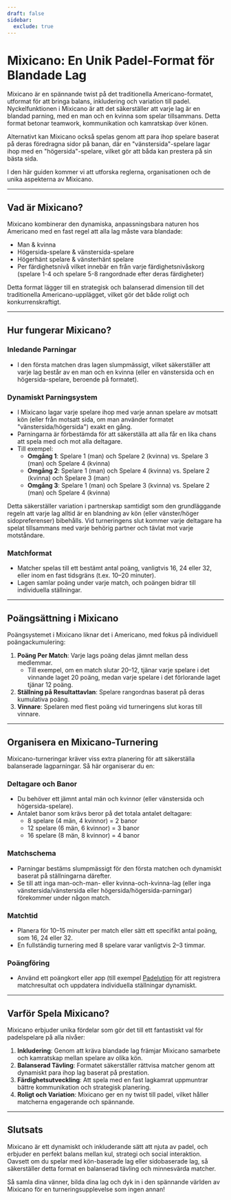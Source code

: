 ```yaml
---
draft: false
sidebar:
  exclude: true
---
```

# Mixicano: En Unik Padel-Format för Blandade Lag

Mixicano är en spännande twist på det traditionella Americano-formatet, utformat för att bringa balans, inkludering och variation till padel. Nyckelfunktionen i Mixicano är att det säkerställer att varje lag är en blandad parning, med en man och en kvinna som spelar tillsammans. Detta format betonar teamwork, kommunikation och kamratskap över könen.

Alternativt kan Mixicano också spelas genom att para ihop spelare baserat på deras föredragna sidor på banan, där en "vänstersida"-spelare lagar ihop med en "högersida"-spelare, vilket gör att båda kan prestera på sin bästa sida.

I den här guiden kommer vi att utforska reglerna, organisationen och de unika aspekterna av Mixicano.

---

## Vad är Mixicano?

Mixicano kombinerar den dynamiska, anpassningsbara naturen hos Americano med en fast regel att alla lag måste vara blandade:
- Man & kvinna
- Högersida-spelare & vänstersida-spelare
- Högerhänt spelare & vänsterhänt spelare
- Per färdighetsnivå vilket innebär en från varje färdighetsnivåskorg (spelare 1-4 och spelare 5-8 rangordnade efter deras färdigheter)

Detta format lägger till en strategisk och balanserad dimension till det traditionella Americano-upplägget, vilket gör det både roligt och konkurrenskraftigt.

---

## Hur fungerar Mixicano?

### Inledande Parningar
- I den första matchen dras lagen slumpmässigt, vilket säkerställer att varje lag består av en man och en kvinna (eller en vänstersida och en högersida-spelare, beroende på formatet).

### Dynamiskt Parningsystem
- I Mixicano lagar varje spelare ihop med varje annan spelare av motsatt kön (eller från motsatt sida, om man använder formatet "vänstersida/högersida") exakt en gång.
- Parningarna är förbestämda för att säkerställa att alla får en lika chans att spela med och mot alla deltagare.
- Till exempel:
  - **Omgång 1**: Spelare 1 (man) och Spelare 2 (kvinna) vs. Spelare 3 (man) och Spelare 4 (kvinna)
  - **Omgång 2**: Spelare 1 (man) och Spelare 4 (kvinna) vs. Spelare 2 (kvinna) och Spelare 3 (man)
  - **Omgång 3**: Spelare 1 (man) och Spelare 3 (kvinna) vs. Spelare 2 (man) och Spelare 4 (kvinna)

Detta säkerställer variation i partnerskap samtidigt som den grundläggande regeln att varje lag alltid är en blandning av kön (eller vänster/höger sidopreferenser) bibehålls. Vid turneringens slut kommer varje deltagare ha spelat tillsammans med varje behörig partner och tävlat mot varje motståndare.

### Matchformat
- Matcher spelas till ett bestämt antal poäng, vanligtvis 16, 24 eller 32, eller inom en fast tidsgräns (t.ex. 10–20 minuter).
- Lagen samlar poäng under varje match, och poängen bidrar till individuella ställningar.

---

## Poängsättning i Mixicano

Poängsystemet i Mixicano liknar det i Americano, med fokus på individuell poängackumulering:

1. **Poäng Per Match**: Varje lags poäng delas jämnt mellan dess medlemmar.
   - Till exempel, om en match slutar 20–12, tjänar varje spelare i det vinnande laget 20 poäng, medan varje spelare i det förlorande laget tjänar 12 poäng.
2. **Ställning på Resultattavlan**: Spelare rangordnas baserat på deras kumulativa poäng.
3. **Vinnare**: Spelaren med flest poäng vid turneringens slut koras till vinnare.

---

## Organisera en Mixicano-Turnering

Mixicano-turneringar kräver viss extra planering för att säkerställa balanserade lagparningar. Så här organiserar du en:

### Deltagare och Banor
- Du behöver ett jämnt antal män och kvinnor (eller vänstersida och högersida-spelare).
- Antalet banor som krävs beror på det totala antalet deltagare:
  - 8 spelare (4 män, 4 kvinnor) = 2 banor
  - 12 spelare (6 män, 6 kvinnor) = 3 banor
  - 16 spelare (8 män, 8 kvinnor) = 4 banor

### Matchschema
- Parningar bestäms slumpmässigt för den första matchen och dynamiskt baserat på ställningarna därefter.
- Se till att inga man-och-man- eller kvinna-och-kvinna-lag (eller inga vänstersida/vänstersida eller högersida/högersida-parningar) förekommer under någon match.

### Matchtid
- Planera för 10–15 minuter per match eller sätt ett specifikt antal poäng, som 16, 24 eller 32.
- En fullständig turnering med 8 spelare varar vanligtvis 2–3 timmar.

### Poängföring
- Använd ett poängkort eller app (till exempel [Padelution](https://www.padelution.com/americano) för att registrera matchresultat och uppdatera individuella ställningar dynamiskt.

---

## Varför Spela Mixicano?

Mixicano erbjuder unika fördelar som gör det till ett fantastiskt val för padelspelare på alla nivåer:

1. **Inkludering**: Genom att kräva blandade lag främjar Mixicano samarbete och kamratskap mellan spelare av olika kön.
2. **Balanserad Tävling**: Formatet säkerställer rättvisa matcher genom att dynamiskt para ihop lag baserat på prestation.
3. **Färdighetsutveckling**: Att spela med en fast lagkamrat uppmuntrar bättre kommunikation och strategisk planering.
4. **Roligt och Variation**: Mixicano ger en ny twist till padel, vilket håller matcherna engagerande och spännande.

---

## Slutsats

Mixicano är ett dynamiskt och inkluderande sätt att njuta av padel, och erbjuder en perfekt balans mellan kul, strategi och social interaktion. Oavsett om du spelar med kön-baserade lag eller sidobaserade lag, så säkerställer detta format en balanserad tävling och minnesvärda matcher.

Så samla dina vänner, bilda dina lag och dyk in i den spännande världen av Mixicano för en turneringsupplevelse som ingen annan!